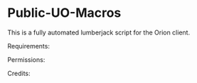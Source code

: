 # Public-UO-Macros

This is a fully automated lumberjack script for the Orion client.

Requirements:

Permissions:

Credits:

